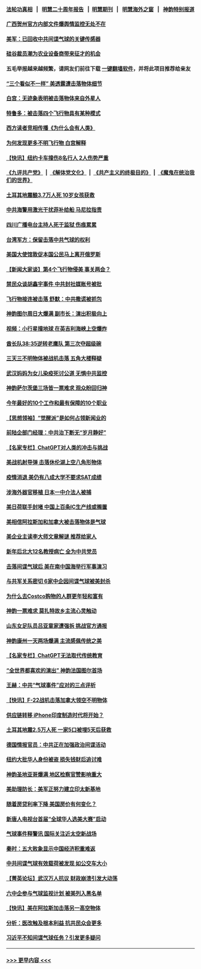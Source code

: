 #### [法轮功真相](https://github.com/gfw-breaker/truth/blob/master/README.md?t=0) &nbsp;&nbsp;|&nbsp;&nbsp; [明慧二十周年报告](https://github.com/gfw-breaker/mh-reports/blob/master/README.md?t=0) &nbsp;&nbsp;|&nbsp;&nbsp;[明慧期刊](https://github.com/gfw-breaker/mh-qikan) &nbsp;&nbsp;|&nbsp;&nbsp; [明慧海外之窗](https://github.com/gfw-breaker/mh-news/blob/master/README.md?t=0) &nbsp;&nbsp;|&nbsp;&nbsp; [神韵特别报道](https://github.com/gfw-breaker/mh-news/blob/master/shenyun.md?t=0)
#### [广西贺州官方内部文件爆舆情监控无处不在](../pages/nf4514/n13929391.md?t=02142144) 
#### [美军：已回收中共间谍气球的关键传感器](../pages/nf4514/n13929284.md?t=02142144) 
#### [硅谷裁员潮为农业设备商带来征才的机会](../pages/nf4514/n13929220.md?t=02142144) 
#### 五毛举报越来越频繁，请网友们前往下载 [一键翻墙软件](https://github.com/gfw-breaker/ssr-accounts)，并将此项目推荐给亲友
#### [“三个看似不一样” 美透露遭击落物体细节](../pages/nf4514/n13929144.md?t=02142144) 
#### [白宫：无迹象表明被击落物体来自外星人](../pages/nf4514/n13929169.md?t=02142144) 
#### [特鲁多：被击落四个飞行物具有某种模式](../pages/nf4514/n13929150.md?t=02142144) 
#### [西方读者竞相传播《为什么会有人类》](../pages/nf4514/n13929072.md?t=02142144) 
#### [为何发现更多不明飞行物 白宫解释](../pages/nf4514/n13929133.md?t=02142144) 
#### [【快讯】纽约卡车撞伤8名行人 2人伤势严重](../pages/nf4514/n13929136.md?t=02142144) 
#### [《九评共产党》](https://github.com/begood0513/9ping.md/blob/master/README.md) &nbsp;|&nbsp; [《解体党文化》](../../../../jtdwh.md/blob/master/README.md)  &nbsp;|&nbsp; [《共产主义的终极目的》](../../../../gczydzjmd.md/blob/master/README.md) &nbsp;|&nbsp; [《魔鬼在统治我们的世界》](../../../../mgztzwmdsj.md/blob/master/README.md) 
#### [土耳其地震酿3.7万人死 10岁女孩获救](../pages/nf4514/n13929117.md?t=02142144) 
#### [中共海警用激光干扰菲补给船 马尼拉指责](../pages/nf4514/n13929037.md?t=02142144) 
#### [四川广播电台主持人死于监狱 伤痕累累](../pages/nf4514/n13929027.md?t=02142144) 
#### [台湾军方：保留击落中共气球的权利](../pages/nf4514/n13929055.md?t=02142144) 
#### [美国大使馆敦促本国公民马上离开俄罗斯](../pages/nf4514/n13928935.md?t=02142144) 
#### [【新闻大家谈】第4个飞行物侵美 事关两会？](../pages/nf4514/n13928592.md?t=02142144) 
#### [禁民众谈胡鑫宇事件 中共封社媒账号被批](../pages/nf4514/n13928669.md?t=02142144) 
#### [飞行物接连被击落 舒默：中共撒谎被抓包](../pages/nf4514/n13928471.md?t=02142144) 
#### [神韵图尔周日大爆满 副市长：演出积极向上](../pages/nf4514/n13928689.md?t=02142144) 
#### [视频：小行星撞地球 在英吉利海峡上空爆炸](../pages/nf4514/n13929003.md?t=02142144) 
#### [酋长队38:35逆转老鹰队 第三次夺超级碗](../pages/nf4514/n13928382.md?t=02142144) 
#### [三天三不明物体被战机击落 五角大楼释疑](../pages/nf4514/n13928450.md?t=02142144) 
#### [武汉妈妈为女儿染疫死讨公道 无惧中共监控](../pages/nf4514/n13928366.md?t=02142144) 
#### [神韵萨尔茨堡三场皆一票难求 观众盼回归神](../pages/nf4514/n13928542.md?t=02142144) 
#### [今年最好的10个工作和最有保障的10个职业](../pages/nf4514/n13925955.md?t=02142144) 
#### [【思想领袖】“觉醒派”是如何占领新闻业的](../pages/nf4514/n13895817.md?t=02142144) 
#### [前陆企部门经理：中共治下断无“岁月静好”](../pages/nf4514/n13927278.md?t=02142144) 
#### [【名家专栏】ChatGPT对人类的冲击与挑战](../pages/nf4514/n13925475.md?t=02142144) 
#### [美战机射导弹 击落休伦湖上空八角形物体](../pages/nf4514/n13928353.md?t=02142144) 
#### [疫情消退 美仍有八成大学不要求SAT成绩](../pages/nf4514/n13928247.md?t=02142144) 
#### [涉海外器官移植 日本一中介法人被捕](../pages/nf4514/n13928266.md?t=02142144) 
#### [美日荷联手封堵 中国上百条IC生产线或搁置](../pages/nf4514/n13928285.md?t=02142144) 
#### [美相信阿拉斯加和加拿大被击落物体是气球](../pages/nf4514/n13928255.md?t=02142144) 
#### [美企业主读李大师文章解谜 推荐给家人](../pages/nf4514/n13927771.md?t=02142144) 
#### [新年后北大12名教授病亡 全为中共党员](../pages/nf4514/n13928257.md?t=02142144) 
#### [击落间谍气球后 美在南中国海举行军事演习](../pages/nf4514/n13928238.md?t=02142144) 
#### [与共军关系密切 6家中企因间谍气球被美封杀](../pages/nf4514/n13928239.md?t=02142144) 
#### [为什么去Costco购物的人群更年轻和富有](../pages/nf4514/n13927372.md?t=02142144) 
#### [神韵一票难求 莫扎特故乡主流心灵触动](../pages/nf4514/n13927851.md?t=02142144) 
#### [山东女足队员吕亚童家遭强拆 挑战官方通报](../pages/nf4514/n13927831.md?t=02142144) 
#### [神韵康州一天两场爆满 主流感佩传统之美](../pages/nf4514/n13928015.md?t=02142144) 
#### [【名家专栏】ChatGPT无法取代传统教育](../pages/nf4514/n13927127.md?t=02142144) 
#### [“全世界都喜欢的演出” 神韵法国图尔首场](../pages/nf4514/n13927865.md?t=02142144) 
#### [王赫：中共“气球事件”应对的三点评析](../pages/nf4514/n13927749.md?t=02142144) 
#### [【快讯】F-22战机击落加拿大领空不明物体](../pages/nf4514/n13927769.md?t=02142144) 
#### [供应链转移 iPhone印度制造时代将开始？](../pages/nf4514/n13927744.md?t=02142144) 
#### [土耳其地震2.5万人死 一家5口被埋5天后获救](../pages/nf4514/n13927625.md?t=02142144) 
#### [德国情报官员：中共正在加强政治间谍活动](../pages/nf4514/n13927691.md?t=02142144) 
#### [纽约大批华人身份被盗 损失钱财后追讨难](../pages/nf4514/n13927447.md?t=02142144) 
#### [神韵圣地亚哥爆满 地区检察官赞影响重大](../pages/nf4514/n13927629.md?t=02142144) 
#### [美助理防长：美军正努力建立印太新基地](../pages/nf4514/n13927510.md?t=02142144) 
#### [随着房贷利率下降 美国房价有何变化？](../pages/nf4514/n13927408.md?t=02142144) 
#### [新唐人电视台首届“全球华人选美大赛”启动](../pages/nf4514/n13927471.md?t=02142144) 
#### [气球事件释警讯 国际关注近太空新战场](../pages/nf4514/n13927404.md?t=02142144) 
#### [秦时：五大败象显示中国经济积重难返](../pages/nf4514/n13927241.md?t=02142144) 
#### [中共间谍气球有效载荷被发现 如公交车大小](../pages/nf4514/n13927327.md?t=02142144) 
#### [【菁英论坛】武汉万人抗议 财政崩溃引发大动荡](../pages/nf4514/n13927204.md?t=02142144) 
#### [六中企参与气球监视计划 被美列入黑名单](../pages/nf4514/n13927280.md?t=02142144) 
#### [【快讯】美在阿拉斯加击落另一高空物体](../pages/nf4514/n13927261.md?t=02142144) 
#### [分析：医改触及根本利益 抗共民众会更多](../pages/nf4514/n13926456.md?t=02142144) 
#### [习近平不知间谍气球任务？引发更多疑问](../pages/nf4514/n13927245.md?t=02142144) 

----
#### [ >>> 更早内容 <<< ](../indexes/nf4514-earlier.md)
